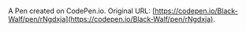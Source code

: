 # 

A Pen created on CodePen.io. Original URL: [https://codepen.io/Black-Walf/pen/rNgdxja](https://codepen.io/Black-Walf/pen/rNgdxja).

